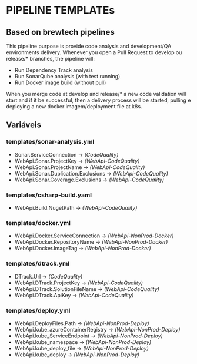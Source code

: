 # PIPELINE TEMPLATEs

## Based on brewtech pipelines

This pipeline purpose is provide code analysis and development/QA environments delivery.
Whenever you open a Pull Request to develop ou release/* branches, the pipeline will:

- Run Dependency Track analysis
- Run SonarQube analysis (with test running)
- Run Docker image build (without pull)

When you merge code at develop and release/* a new code validation will start and if it be successful, then a delivery process will be started, pulling e deploying a new docker imagem/deployment file at k8s.

## Variáveis

### templates/sonar-analysis.yml

- Sonar.ServiceConnection -> *(CodeQuality)*
- WebApi.Sonar.ProjectKey -> *(WebApi-CodeQuality)*
- WebApi.Sonar.ProjectName -> *(WebApi-CodeQuality)*
- WebApi.Sonar.Duplication.Exclusions -> *(WebApi-CodeQuality)*
- WebApi.Sonar.Coverage.Exclusions -> *(WebApi-CodeQuality)*

### templates/csharp-build.yaml

- WebApi.Build.NugetPath -> *(WebApi-CodeQuality)*

### templates/docker.yml

- WebApi.Docker.ServiceConnection -> *(WebApi-NonProd-Docker)*
- WebApi.Docker.RepositoryName -> *(WebApi-NonProd-Docker)*
- WebApi.Docker.ImageTag -> *(WebApi-NonProd-Docker)*

### templates/dtrack.yml

- DTrack.Url -> *(CodeQuality)*
- WebApi.DTrack.ProjectKey -> *(WebApi-CodeQuality)*
- WebApi.DTrack.SolutionFileName -> *(WebApi-CodeQuality)*
- WebApi.DTrack.ApiKey -> *(WebApi-CodeQuality)*

### templates/deploy.yml

- WebApi.DeployFiles.Path -> *(WebApi-NonProd-Deploy)*
- WebApi.kube_azureContainerRegistry -> *(WebApi-NonProd-Deploy)*
- WebApi.kube_ServiceEndpoint -> *(WebApi-NonProd-Deploy)*
- WebApi.kube_namespace -> *(WebApi-NonProd-Deploy)*
- WebApi.kube_deploy_file -> *(WebApi-NonProd-Deploy)*
- WebApi.kube_deploy -> *(WebApi-NonProd-Deploy)*
